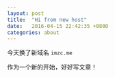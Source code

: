 ```yaml
---
layout: post
title:  "Hi from new host"
date:   2016-04-15 22:42:35 +0800
categories: about
---
```


今天换了新域名 `imzc.me` 

作为一个新的开始，好好写文章！